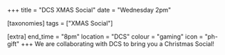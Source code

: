 +++
title = "DCS XMAS Social"
date = "Wednesday 2pm"

[taxonomies]
tags = ["XMAS Social"]

[extra]
end_time = "8pm"
location = "DCS"
colour = "gaming"
icon = "ph-gift"
+++
We are collaborating with DCS to bring you a Christmas Social!
